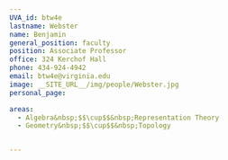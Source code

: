 ```yaml
---
UVA_id: btw4e
lastname: Webster
name: Benjamin
general_position: faculty
position: Associate Professor
office: 324 Kerchof Hall
phone: 434-924-4942
email: btw4e@virginia.edu
image: __SITE_URL__/img/people/Webster.jpg
personal_page:

areas:
  - Algebra&nbsp;$$\cup$$&nbsp;Representation Theory
  - Geometry&nbsp;$$\cup$$&nbsp;Topology


---
```


